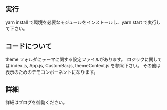 ## 実行

yarn install で環境を必要なモジュールをインストールし、yarn start で実行して下さい。

## コードについて

theme フォルダにテーマに関する設定ファイルがあります。
ロジックに関しては index.js, App.js, CustomBar.js, themeContext.js を参照下さい。
その他は表示のためのデモコンポーネントになります。

## 詳細

詳細はブログを御覧ください。
